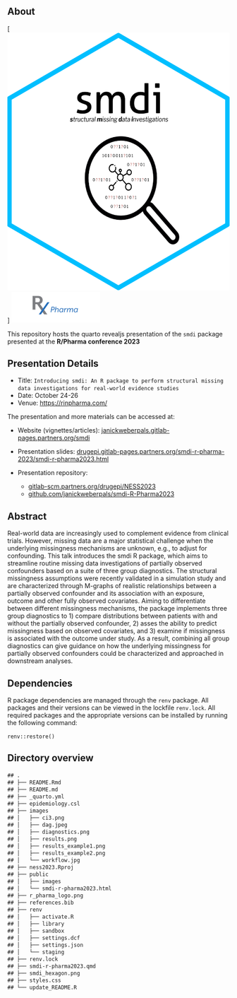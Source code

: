 ## About

\[![](smdi_hexagon.png)\]
[![](r_pharma_logo.png)](https://rinpharma.com/)

This repository hosts the quarto revealjs presentation of the `smdi`
package presented at the **R/Pharma conference 2023**

## Presentation Details

-   Title:
    `Introducing smdi: An R package to perform structural missing data investigations for real-world evidence studies`
-   Date: October 24-26
-   Venue: <https://rinpharma.com/>

The presentation and more materials can be accessed at:

-   Website (vignettes/articles):
    [janickweberpals.gitlab-pages.partners.org/smdi](https://janickweberpals.gitlab-pages.partners.org/smdi)

-   Presentation slides:
    [drugepi.gitlab-pages.partners.org/smdi-r-pharma-2023/smdi-r-pharma2023.html](https://drugepi.gitlab-pages.partners.org/smdi-r-pharma-2023/smdi-r-pharma2023.html)

-   Presentation repository:

    -   [gitlab-scm.partners.org/drugepi/NESS2023](https://gitlab-scm.partners.org/drugepi/smdi-r-pharma-2023)
    -   [github.com/janickweberpals/smdi-R-Pharma2023](https://github.com/janickweberpals/smdi-R-Pharma2023)

## Abstract

Real-world data are increasingly used to complement evidence from
clinical trials. However, missing data are a major statistical challenge
when the underlying missingness mechanisms are unknown, e.g., to adjust
for confounding. This talk introduces the smdi R package, which aims to
streamline routine missing data investigations of partially observed
confounders based on a suite of three group diagnostics. The structural
missingness assumptions were recently validated in a simulation study
and are characterized through M-graphs of realistic relationships
between a partially observed confounder and its association with an
exposure, outcome and other fully observed covariates. Aiming to
differentiate between different missingness mechanisms, the package
implements three group diagnostics to 1) compare distributions between
patients with and without the partially observed confounder, 2) asses
the ability to predict missingness based on observed covariates, and 3)
examine if missingness is associated with the outcome under study. As a
result, combining all group diagnostics can give guidance on how the
underlying missingness for partially observed confounders could be
characterized and approached in downstream analyses.

## Dependencies

R package dependencies are managed through the `renv` package. All
packages and their versions can be viewed in the lockfile `renv.lock`.
All required packages and the appropriate versions can be installed by
running the following command:

    renv::restore()

## Directory overview

    ## .
    ## ├── README.Rmd
    ## ├── README.md
    ## ├── _quarto.yml
    ## ├── epidemiology.csl
    ## ├── images
    ## │   ├── ci3.png
    ## │   ├── dag.jpeg
    ## │   ├── diagnostics.png
    ## │   ├── results.png
    ## │   ├── results_example1.png
    ## │   ├── results_example2.png
    ## │   └── workflow.jpg
    ## ├── ness2023.Rproj
    ## ├── public
    ## │   ├── images
    ## │   └── smdi-r-pharma2023.html
    ## ├── r_pharma_logo.png
    ## ├── references.bib
    ## ├── renv
    ## │   ├── activate.R
    ## │   ├── library
    ## │   ├── sandbox
    ## │   ├── settings.dcf
    ## │   ├── settings.json
    ## │   └── staging
    ## ├── renv.lock
    ## ├── smdi-r-pharma2023.qmd
    ## ├── smdi_hexagon.png
    ## ├── styles.css
    ## └── update_README.R
